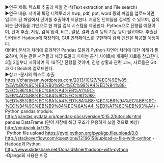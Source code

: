▶연구 제목: 텍스트 추출과 파일 검색(Text extraction and File search)  
▶연구 내용: 서버의 특정 디렉토리에 hwp, pdf, ppt, word 등의 파일을 업로드하면, 업로드 된 파일에서 단어를 추출하여 저장한다. 저장된 단어들을 검색할 수 있으며, 검색되는 단어들을 기반으로 한 파일 검색 시스템을 제공한다. Python으로 진행될 예정이며, 단어 추출, 저장, 검색 입력, 비교, 결정, 결과 출력 등의 기능 등이 필요하다. 추출된 단어들은 Hadoop에 저장되며, GUI 인터페이스를 구현하여 검색 엔진을 제공할 예정이다.   
데이터 분석과 처리에 효과적인 Pandas 모듈과 Python 자연어 처리에 대한 이해가 필요하며, 이는 관련 서적들과 해당 모듈과 파이썬 공식 사이트에 게재된 자료를 참고한다.  
3월 2일부터 시작하여 약 16주간 진행될 것이며, 진행 상황과 관련 코드, 자료들은 Git과 Git Book에 업로드한다.  
▶참고 
-문서의 텍스트 추출:  
https://charsyam.wordpress.com/2013/10/27/%EC%9E%85-%EA%B0%9C%EB%B0%9C-%EC%98%A4%ED%94%88-%EC%86%8C%EC%8A%A4%EB%A1%9C-%EB%AC%B8%EC%84%9C%EC%9D%98-%ED%85%8D%EC%8A%A4%ED%8A%B8-%EC%B6%94%EC%B6%9C-%EC%84%9C%EB%B9%84%EC%8A%A4-%EB%A7%8C%EB%93%A4/ 
-Python pandas module:  
http://pandas.pydata.org/pandas-docs/version/0.15.2/tutorials.html  
pandas DataFrame (단어 저장에 해당 구조가 유용하게 쓰일 것으로 예상)  
http://pinkwink.kr/735  
-Python file upload 
https://pypi.python.org/pypi/gp.fileupload/0.8  
http://stackoverflow.com/questions/12166158/upload-a-file-with-python 
-Hadoop과 Python  
http://www.slideshare.net/DonaldMiner/hadoop-with-python  
-Django의 사용은 미정
